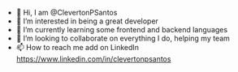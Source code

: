 - 👋 Hi, I am @ClevertonPSantos
- 👀 I’m interested in being a great developer
- 🌱 I’m currently learning some frontend and backend languages
- 💞️ I’m looking to collaborate on everything I do, helping my team
- 📫 How to reach me add on LinkedIn https://www.linkedin.com/in/clevertonpsantos

<!---
ClevertonPSantos/ClevertonPSantos is a ✨ special ✨ repository because its `README.md` (this file) appears on your GitHub profile.
You can click the Preview link to take a look at your changes.
--->
